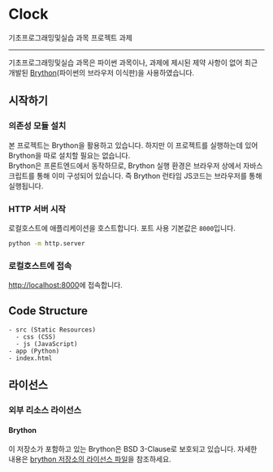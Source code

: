 # Clock
기초프로그래밍및실습 과목 프로젝트 과제

---
기초프로그래밍및실습 과목은 파이썬 과목이나, 과제에 제시된 제약 사항이 없어 최근 개발된 [Brython](https://brython.info/)(파이썬의 브라우저 이식판)을 사용하였습니다.

## 시작하기
### 의존성 모듈 설치
본 프로젝트는 Brython을 활용하고 있습니다. 하지만 이 프로젝트를 실행하는데 있어 Brython을 따로 설치할 필요는 없습니다.  
Brython은 프론트엔드에서 동작하므로, Brython 실행 환경은 브라우저 상에서 자바스크립트를 통해 이미 구성되어 있습니다. 즉 Brython 런타임 JS코드는 브라우저를 통해 실행됩니다.  

### HTTP 서버 시작
로컬호스트에 애플리케이션을 호스트합니다. 포트 사용 기본값은 `8000`입니다.  
```sh
python -m http.server
```

### 로컬호스트에 접속
[http://localhost:8000](http://localhost:8000)에 접속합니다.

## Code Structure
```
- src (Static Resources)
  - css (CSS)
  - js (JavaScript)
- app (Python)
- index.html
```

## 라이선스
### 외부 리소스 라이선스
#### Brython
이 저장소가 포함하고 있는 Brython은 BSD 3-Clause로 보호되고 있습니다. 자세한 내용은 [brython 저장소의 라이선스 파일](https://github.com/brython-dev/brython/blob/master/LICENCE.txt)을 참조하세요.
